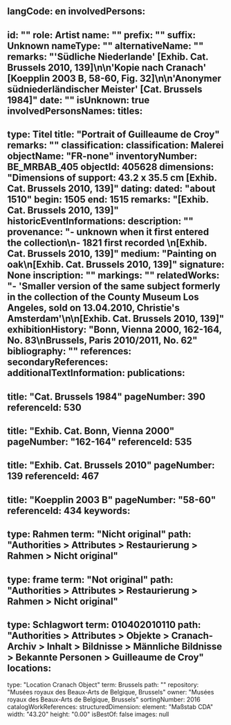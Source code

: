 langCode: en
involvedPersons: 
 - 
   id: ""
  role: Artist
  name: ""
  prefix: ""
  suffix: Unknown
  nameType: ""
  alternativeName: ""
  remarks: "'Südliche Niederlande' [Exhib. Cat. Brussels 2010, 139]\n\n'Kopie nach Cranach' [Koepplin 2003 B, 58-60, Fig. 32]\n\n'Anonymer südniederländischer Meister' [Cat. Brussels 1984]"
  date: ""
  isUnknown: true
involvedPersonsNames: 
titles: 
 - 
   type: Titel
  title: "Portrait of Guilleaume de Croy"
  remarks: ""
classification: 
 classification: Malerei
objectName: "FR-none"
inventoryNumber: BE_MRBAB_405
objectId: 405628
dimensions: "Dimensions of support: 43.2 x 35.5 cm [Exhib. Cat. Brussels 2010, 139]"
dating: 
 dated: "about 1510"
 begin: 1505
 end: 1515
 remarks: "[Exhib. Cat. Brussels 2010, 139]"
 historicEventInformations: 
description: ""
provenance: "- unknown when it first entered the collection\n- 1821 first recorded \n[Exhib. Cat. Brussels 2010, 139]"
medium: "Painting on oak\n[Exhib. Cat. Brussels 2010, 139]"
signature: None
inscription: ""
markings: ""
relatedWorks: "- 'Smaller version of the same subject formerly in the collection of the County Museum Los Angeles, sold on 13.04.2010, Christie's Amsterdam'\n\n[Exhib. Cat. Brussels 2010, 139]"
exhibitionHistory: "Bonn, Vienna 2000, 162-164, No. 83\nBrussels, Paris 2010/2011, No. 62"
bibliography: ""
references: 
secondaryReferences: 
additionalTextInformation: 
publications: 
 - 
   title: "Cat. Brussels 1984"
  pageNumber: 390
  referenceId: 530
 - 
   title: "Exhib. Cat. Bonn, Vienna 2000"
  pageNumber: "162-164"
  referenceId: 535
 - 
   title: "Exhib. Cat. Brussels 2010"
  pageNumber: 139
  referenceId: 467
 - 
   title: "Koepplin 2003 B"
  pageNumber: "58-60"
  referenceId: 434
keywords: 
 - 
   type: Rahmen
  term: "Nicht original"
  path: "Authorities > Attributes > Restaurierung > Rahmen > Nicht original"
 - 
   type: frame
  term: "Not original"
  path: "Authorities > Attributes > Restaurierung > Rahmen > Nicht original"
 - 
   type: Schlagwort
  term: 010402010110
  path: "Authorities > Attributes > Objekte > Cranach-Archiv > Inhalt > Bildnisse > Männliche Bildnisse > Bekannte Personen > Guilleaume de Croy"
locations: 
 - 
   type: "Location Cranach Object"
  term: Brussels
  path: ""
repository: "Musées royaux des Beaux-Arts de Belgique, Brussels"
owner: "Musées royaux des Beaux-Arts de Belgique, Brussels"
sortingNumber: 2016
catalogWorkReferences: 
structuredDimension: 
 element: "Maßstab CDA"
 width: "43.20"
 height: "0.00"
isBestOf: false
images: null